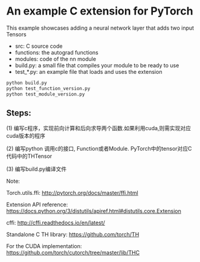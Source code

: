 # An example C extension for PyTorch

This example showcases adding a neural network layer that adds two input Tensors

- src: C source code
- functions: the autograd functions
- modules: code of the nn module
- build.py: a small file that compiles your module to be ready to use
- test_*.py: an example file that loads and uses the extension

```bash
python build.py
python test_function_version.py
python test_module_version.py
```

## Steps:
(1) 编写c程序，实现前向计算和后向求导两个函数.如果利用cuda,则需实现对应cuda版本的程序

(2) 编写python 调用c的接口, Function或者Module. PyTorch中的tensor对应C代码中的THTensor

(3) 编写build.py编译文件

Note: 

Torch.utils.ffi: http://pytorch.org/docs/master/ffi.html

Extension API reference: https://docs.python.org/3/distutils/apiref.html#distutils.core.Extension

cffi: http://cffi.readthedocs.io/en/latest/

Standalone C TH library: https://github.com/torch/TH

For the CUDA implementation: https://github.com/torch/cutorch/tree/master/lib/THC
